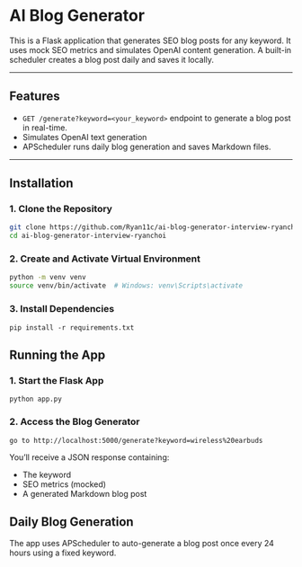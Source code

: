 # AI Blog Generator 

This is a Flask application that generates SEO blog posts for any keyword. It uses mock SEO metrics and simulates OpenAI content generation. A built-in scheduler creates a blog post daily and saves it locally.

---

## Features

- `GET /generate?keyword=<your_keyword>` endpoint to generate a blog post in real-time.
- Simulates OpenAI text generation
- APScheduler runs daily blog generation and saves Markdown files.

---

## Installation

### 1. Clone the Repository
```bash
git clone https://github.com/Ryan11c/ai-blog-generator-interview-ryanchoi.git
cd ai-blog-generator-interview-ryanchoi
```

### 2. Create and Activate Virtual Environment
```bash
python -m venv venv
source venv/bin/activate  # Windows: venv\Scripts\activate
```

### 3. Install Dependencies
```
pip install -r requirements.txt
```

## Running the App

### 1. Start the Flask App
```
python app.py
```

### 2. Access the Blog Generator
```
go to http://localhost:5000/generate?keyword=wireless%20earbuds
```
You’ll receive a JSON response containing:
* The keyword
* SEO metrics (mocked)
* A generated Markdown blog post

## Daily Blog Generation

The app uses APScheduler to auto-generate a blog post once every 24 hours using a fixed keyword.
